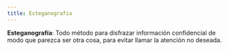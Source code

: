 ```yaml
---
title: Esteganografia
---
```


**Esteganografía**: Todo método para disfrazar información confidencial de modo que parezca ser otra cosa, para evitar llamar la atención no deseada.